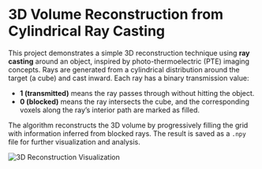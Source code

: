 # 3D Volume Reconstruction from Cylindrical Ray Casting

This project demonstrates a simple 3D reconstruction technique using **ray casting** around an object, inspired by photo-thermoelectric (PTE) imaging concepts. Rays are generated from a cylindrical distribution around the target (a cube) and cast inward. Each ray has a binary transmission value:  
- **1 (transmitted)** means the ray passes through without hitting the object.  
- **0 (blocked)** means the ray intersects the cube, and the corresponding voxels along the ray’s interior path are marked as filled.  

The algorithm reconstructs the 3D volume by progressively filling the grid with information inferred from blocked rays. The result is saved as a `.npy` file for further visualization and analysis.

![3D Reconstruction Visualization](reconstruction_example.png)
